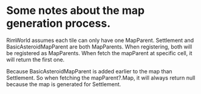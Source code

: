 # Some notes about the map generation process.

RimWorld assumes each tile can only have one MapParent.
Settlement and BasicAsteroidMapParent are both MapParents.
When registering, both will be registered as MapParents.
When fetch the mapParent at specific cell, it will return the first one.

Because BasicAsteroidMapParent is added earlier to the map than Settlement.
So when fetching the mapParent?.Map, it will always return null because the map is generated for Settlement.
